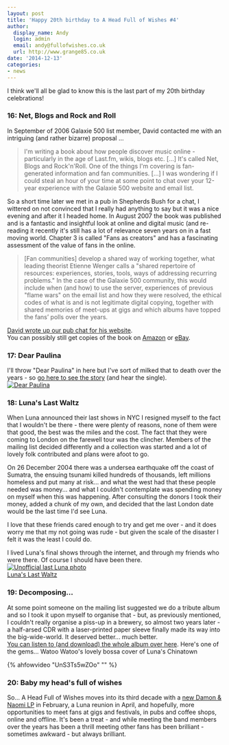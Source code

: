 ```yaml
---
layout: post
title: 'Happy 20th birthday to A Head Full of Wishes #4'
author:
  display_name: Andy
  login: admin
  email: andy@fullofwishes.co.uk
  url: http://www.grange85.co.uk
date: '2014-12-13'
categories:
- news
---
```

<p>I think we'll all be glad to know this is the last part of my 20th birthday celebrations!</p>
<h3>16: Net, Blogs and Rock and Roll</h3>
<p> In September of 2006 Galaxie 500 list member, David contacted me with an intriguing (and rather bizarre) proposal &hellip;</p>
<blockquote><p>I'm writing a book about how people discover music online - particularly in the age of Last.fm, wikis, blogs etc. [&hellip;] It's called Net, Blogs and Rock'n'Roll. One of the things I'm covering is fan-generated information and fan communities. [&hellip;]  I was wondering if I could steal an hour of your time at some point to chat over your 12-year experience with the Galaxie 500 website and email list.</p></blockquote>
<p>So a short time later we met in a pub in Shepherds Bush for a chat, I wittered on not convinced that I really had anything to say but it was a nice evening and after it I headed home. In August 2007 the book was published and is a fantastic and insightful look at online and digital music (and re-reading it recently it's still has a lot of relevance seven years on in a fast moving world. Chapter 3 is called "Fans as creators" and has a fascinating assessment of the value of fans in the online.</p>
<blockquote><p>[Fan communities] develop a shared way of working together, what leading theorist Etienne Wenger calls a "shared repertoire of resources: experiences, stories, tools, ways of addressing recurring problems." In the case of the Galaxie 500 community, this would include when (and how) to use the server, experiences of previous "flame wars" on the email list and how they were resolved, the ethical codes of what is and is not legitimate digital copying, together with shared memories of meet-ups at gigs and which albums have topped the fans’ polls over the years.</p></blockquote>
<p><a href="http://www.netblogsrocknroll.com/2007/08/fan-communities.html">David wrote up our pub chat for his website</a>.<br />
You can possibly still get copies of the book on <a href="http://www.amazon.com/gp/offer-listing/1857883985/">Amazon</a> or <a href="http://www.ebay.com/sch/items/?_nkw=nets+blogs+and+rock+and+roll&_sacat=&_ex_kw=&_mPrRngCbx=1&_udlo=&_udhi=&_sop=12&_fpos=&_fspt=1&_sadis=&LH_CAds=&clk_rvr_id=748121031253">eBay</a>.</p>
<h3>17: Dear Paulina</h3>
<p> I'll throw "Dear Paulina" in here but I've sort of milked that to death over the years - so <a href="/2009/07/11/mp3-lost-tracks-6-luna-dear-paulina/">go here to see the story</a> (and hear the single).<br />
<a href="https://www.flickr.com/photos/grange85/3710107636" title="Dear Paulina by Andy Aldridge, on Flickr"><img src="https://media.fullofwishes.co.uk/flickr-downloads/3710107636_754218dbe6_z.jpg" alt="Dear Paulina"></a></p>
<h3>18: Luna's Last Waltz</h3>
<p> When Luna announced their last shows in NYC I resigned myself to the fact that I wouldn't be there - there were plenty of reasons, none of them were that good, the best was the miles and the cost. The fact that they were coming to London on the farewell tour was the clincher. Members of the mailing list decided differently and a collection was started and a lot of lovely folk contributed and plans were afoot to go.</p>
<p>On 26 December 2004 there was a undersea earthquake off the coast of Sumatra, the ensuing tsunami killed hundreds of thousands, left millions homeless and put many at risk... and what the west had that these people needed was money... and what I couldn't contemplate was spending money on myself when this was happening. After consulting the donors I took their money, added a chunk of my own, and decided that the last London date would be the last time I'd see Luna.</p>
<p>I love that these friends cared enough to try and get me over - and it does worry me that my not going was rude - but given the scale of the disaster I felt it was the least I could do.</p>
<p>I lived Luna's final shows through the internet, and through my friends who were there. Of course I should have been there.<br />
<a href="https://www.flickr.com/photos/g-rock/1308355573" title="Unofficial last Luna photo by Greg Chow, on Flickr"><img class="aligncenter" src="https://media.fullofwishes.co.uk/flickr-downloads/1308355573_caf7124729_z.jpg" alt="Unofficial last Luna photo"></a><br />
<a href="http://lunaslastwaltz.blogspot.co.uk">Luna's Last Waltz</a></p>
<h3>19: Decomposing...</h3>
<p> At some point someone on the mailing list suggested we do a tribute album and so I took it upon myself to organise that - but, as previously mentioned, I couldn't really organise a piss-up in a brewery, so almost two years later - a half-arsed CDR with a laser-printed paper sleeve finally made its way into the big-wide-world. It deserved better... much better.<br />
<a href="https://static.fullofwishes.co.uk/galaxie_list_tribute/">You can listen to (and download) the whole album over here</a>. Here's one of the gems... Watoo Watoo's lovely bossa cover of Luna's Chinatown<br />

{% ahfowvideo "UnS3Ts5wZOo" "" %}

<h3>20: Baby my head's full of wishes</h3>
<p> So... A Head Full of Wishes moves into its third decade with a <a href="/2014/11/23/new-damon-naomi-album-fortune-february/">new Damon & Naomi LP</a> in February, a Luna reunion in April, and hopefully, more opportunities to meet fans at gigs and festivals, in pubs and coffee shops, online and offline. It's been a treat - and while meeting the band members over the years has been a thrill meeting other fans has been brilliant - sometimes awkward - but always brilliant.<br />

